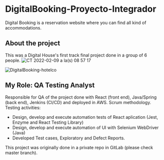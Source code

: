 # DigitalBooking-Proyecto-Integrador
Digital Booking is a reservation website where you can find all kind of accommodations. 

## About the project
This was a Digital House's first track final project done in a group of 6 people. 
![CT 2022-02-09 a la(s) 08 57 17](https://user-images.githubusercontent.com/70411447/153196775-af5142b5-7c5a-4e61-81a2-ae1e7940d3f9.png)

![DigitalBooking-hotelco](https://user-images.githubusercontent.com/70411447/153197636-c0a7a97e-b7b6-4b5c-adf0-fd4a796028d2.gif)
 
## My Role: QA Testing Analyst
 Responsible for QA of the project done with React (front end), Java/Spring (back end), Jenkins (CI/CD) and deployed in AWS. Scrum methodology.
 Testing activities:
* Design, develop and execute automation tests of React aplication (Jest, Enzyme and React Testing Library) 
* Design, develop and execute automation of UI with Selenium WebDriver (Java)
* Developed Test cases, Exploratory and Defect Reports.

This project was originally done in a private repo in GitLab (please check master branch).

